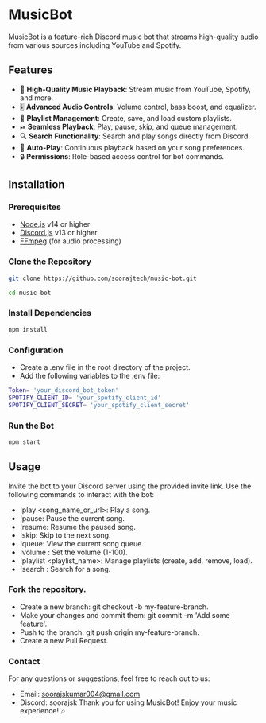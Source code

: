# MusicBot

MusicBot is a feature-rich Discord music bot that streams high-quality audio from various sources including YouTube and Spotify.

## Features

- 🎵 **High-Quality Music Playback**: Stream music from YouTube, Spotify, and more.
- 🎚 **Advanced Audio Controls**: Volume control, bass boost, and equalizer.
- 📃 **Playlist Management**: Create, save, and load custom playlists.
- ⏯ **Seamless Playback**: Play, pause, skip, and queue management.
- 🔍 **Search Functionality**: Search and play songs directly from Discord.
- 🔄 **Auto-Play**: Continuous playback based on your song preferences.
- 🔒 **Permissions**: Role-based access control for bot commands.

## Installation

### Prerequisites

- [Node.js](https://nodejs.org/) v14 or higher
- [Discord.js](https://discord.js.org/) v13 or higher
- [FFmpeg](https://ffmpeg.org/download.html) (for audio processing)

### Clone the Repository

```bash
git clone https://github.com/soorajtech/music-bot.git
```
``` bash
cd music-bot
```

### Install Dependencies
```bash
npm install
```
### Configuration
- Create a .env file in the root directory of the project.
- Add the following variables to the .env file:
```bash
Token= 'your_discord_bot_token'
SPOTIFY_CLIENT_ID= 'your_spotify_client_id'
SPOTIFY_CLIENT_SECRET= 'your_spotify_client_secret'
```
### Run the Bot
```bash
npm start
```

## Usage
Invite the bot to your Discord server using the provided invite link. Use the following commands to interact with the bot:

- !play <song_name_or_url>: Play a song.
- !pause: Pause the current song.
- !resume: Resume the paused song.
- !skip: Skip to the next song.
- !queue: View the current song queue.
- !volume <value>: Set the volume (1-100).
- !playlist <action> <playlist_name>: Manage playlists (create, add, remove, load).
- !search <query>: Search for a song.

### Fork the repository.
- Create a new branch: git checkout -b my-feature-branch.
- Make your changes and commit them: git commit -m 'Add some feature'.
- Push to the branch: git push origin my-feature-branch.
- Create a new Pull Request.

### Contact
For any questions or suggestions, feel free to reach out to us:

- Email: soorajskumar004@gmail.com
- Discord: soorajsk
Thank you for using MusicBot! Enjoy your music experience! 🎶
